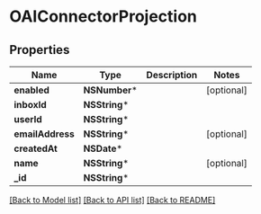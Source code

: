 # OAIConnectorProjection

## Properties
Name | Type | Description | Notes
------------ | ------------- | ------------- | -------------
**enabled** | **NSNumber*** |  | [optional] 
**inboxId** | **NSString*** |  | 
**userId** | **NSString*** |  | 
**emailAddress** | **NSString*** |  | [optional] 
**createdAt** | **NSDate*** |  | 
**name** | **NSString*** |  | [optional] 
**_id** | **NSString*** |  | 

[[Back to Model list]](../README#documentation-for-models) [[Back to API list]](../README#documentation-for-api-endpoints) [[Back to README]](../README)


